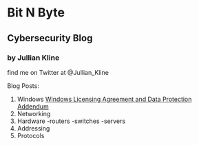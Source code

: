 # Bit N Byte
## Cybersecurity Blog
### by Jullian Kline

find me on Twitter at @Jullian_Kline

Blog Posts:

1. Windows
      [Windows Licensing Agreement and Data Protection Addendum](https://klinejd.github.io/BitNByte/Windows_Licensing_Agreement_and_Data_Protection_Adendum)
2. Networking
3. Hardware
    -routers
    -switches
    -servers
4. Addressing
5. Protocols
